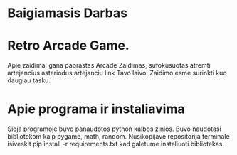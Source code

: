 # Baigiamasis Darbas
# Retro Arcade Game.
Apie zaidima, gana paprastas Arcade Zaidimas, sufokusuotas atremti artejancius asteriodus artejanciu link Tavo laivo.
Zaidimo esme surinkti kuo daugiau tasku.

# Apie programa ir instaliavima
Sioja programoje buvo panaudotos python kalbos zinios. Buvo naudotasi bibliotekom kaip pygame, math, random.
Nusikopijave repositorija terminale isiveskit pip install -r requirements.txt kad galetume instaliuoti bibliotekas.
